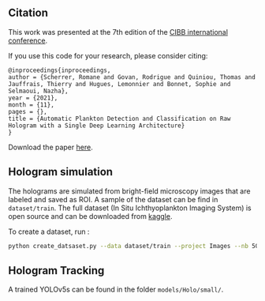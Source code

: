 ## Citation

This work was presented at the 7th edition of the [CIBB international conference](https://davidechicco.github.io/cibb2021/index.html).

If you use this code for your research, please consider citing:
```
@inproceedings{inproceedings,
author = {Scherrer, Romane and Govan, Rodrigue and Quiniou, Thomas and Jauffrais, Thierry and Hugues, Lemonnier and Bonnet, Sophie and Selmaoui, Nazha},
year = {2021},
month = {11},
pages = {},
title = {Automatic Plankton Detection and Classification on Raw Hologram with a Single Deep Learning Architecture}
}
```

Download the paper [here](https://www.researchgate.net/publication/355926011_Automatic_Plankton_Detection_and_Classification_on_Raw_Hologram_with_a_Single_Deep_Learning_Architecture).


## Hologram simulation

The holograms are simulated from bright-field microscopy images that are labeled and saved as ROI. A sample of the dataset can be find in `dataset/train`.  The full dataset (In Situ Ichthyoplankton Imaging System) is open source and can be downloaded from [kaggle](https://www.kaggle.com/competitions/datasciencebowl/data).

To create a dataset, run : 
```bash
python create_datsaset.py --data dataset/train --project Images --nb 50
```

## Hologram Tracking

A trained YOLOv5s can be found in the folder  `models/Holo/small/`.
